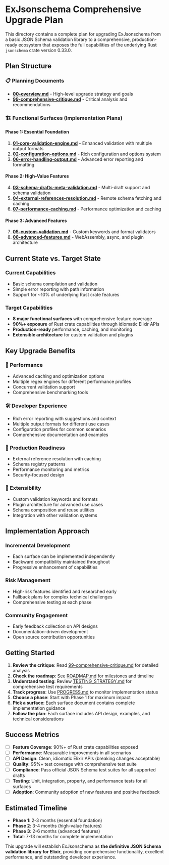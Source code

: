 # ExJsonschema Comprehensive Upgrade Plan

This directory contains a complete plan for upgrading ExJsonschema from a basic JSON Schema validation library to a comprehensive, production-ready ecosystem that exposes the full capabilities of the underlying Rust `jsonschema` crate version 0.33.0.

## Plan Structure

### 📋 Planning Documents
- **[00-overview.md](00-overview.md)** - High-level upgrade strategy and goals
- **[99-comprehensive-critique.md](99-comprehensive-critique.md)** - Critical analysis and recommendations

### 🏗️ Functional Surfaces (Implementation Plans)

#### Phase 1: Essential Foundation
1. **[01-core-validation-engine.md](01-core-validation-engine.md)** - Enhanced validation with multiple output formats
2. **[02-configuration-options.md](02-configuration-options.md)** - Rich configuration and options system  
3. **[06-error-handling-output.md](06-error-handling-output.md)** - Advanced error reporting and formatting

#### Phase 2: High-Value Features
4. **[03-schema-drafts-meta-validation.md](03-schema-drafts-meta-validation.md)** - Multi-draft support and schema validation
5. **[04-external-references-resolution.md](04-external-references-resolution.md)** - Remote schema fetching and caching
6. **[07-performance-caching.md](07-performance-caching.md)** - Performance optimization and caching

#### Phase 3: Advanced Features  
7. **[05-custom-validation.md](05-custom-validation.md)** - Custom keywords and format validators
8. **[08-advanced-features.md](08-advanced-features.md)** - WebAssembly, async, and plugin architecture

## Current State vs. Target State

### Current Capabilities
- Basic schema compilation and validation
- Simple error reporting with path information
- Support for ~10% of underlying Rust crate features

### Target Capabilities
- **8 major functional surfaces** with comprehensive feature coverage
- **90%+ exposure** of Rust crate capabilities through idiomatic Elixir APIs
- **Production-ready** performance, caching, and monitoring
- **Extensible architecture** for custom validation and plugins

## Key Upgrade Benefits

### 🚀 Performance
- Advanced caching and optimization options
- Multiple regex engines for different performance profiles
- Concurrent validation support
- Comprehensive benchmarking tools

### 🛠️ Developer Experience
- Rich error reporting with suggestions and context
- Multiple output formats for different use cases
- Configuration profiles for common scenarios
- Comprehensive documentation and examples

### 🏢 Production Readiness
- External reference resolution with caching
- Schema registry patterns
- Performance monitoring and metrics
- Security-focused design

### 🔧 Extensibility
- Custom validation keywords and formats
- Plugin architecture for advanced use cases
- Schema composition and reuse utilities
- Integration with other validation systems

## Implementation Approach

### Incremental Development
- Each surface can be implemented independently
- Backward compatibility maintained throughout
- Progressive enhancement of capabilities

### Risk Management
- High-risk features identified and researched early
- Fallback plans for complex technical challenges
- Comprehensive testing at each phase

### Community Engagement
- Early feedback collection on API designs
- Documentation-driven development
- Open source contribution opportunities

## Getting Started

1. **Review the critique**: Read [99-comprehensive-critique.md](99-comprehensive-critique.md) for detailed analysis
2. **Check the roadmap**: See [ROADMAP.md](ROADMAP.md) for milestones and timeline
3. **Understand testing**: Review [TESTING_STRATEGY.md](TESTING_STRATEGY.md) for comprehensive test requirements
4. **Track progress**: Use [PROGRESS.md](PROGRESS.md) to monitor implementation status
5. **Choose a phase**: Start with Phase 1 for maximum impact
6. **Pick a surface**: Each surface document contains complete implementation guidance
7. **Follow the plan**: Each surface includes API design, examples, and technical considerations

## Success Metrics

- [ ] **Feature Coverage**: 90%+ of Rust crate capabilities exposed
- [ ] **Performance**: Measurable improvements in all scenarios  
- [ ] **API Design**: Clean, idiomatic Elixir APIs (breaking changes acceptable)
- [ ] **Quality**: 95%+ test coverage with comprehensive test suite
- [ ] **Compliance**: Pass official JSON Schema test suites for all supported drafts
- [ ] **Testing**: Unit, integration, property, and performance tests for all surfaces
- [ ] **Adoption**: Community adoption of new features and positive feedback

## Estimated Timeline

- **Phase 1**: 2-3 months (essential foundation)
- **Phase 2**: 3-4 months (high-value features)
- **Phase 3**: 2-6 months (advanced features)
- **Total**: 7-13 months for complete implementation

This upgrade will establish ExJsonschema as **the definitive JSON Schema validation library for Elixir**, providing comprehensive functionality, excellent performance, and outstanding developer experience.